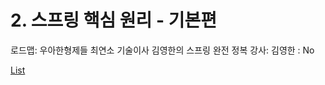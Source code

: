 # 2. 스프링 핵심 원리 - 기본편

로드맵: 우아한형제들 최연소 기술이사 김영한의 스프링 완전 정복
강사: 김영한
: No

[List](List%200a061cbc996c4bbf977bec95dc1bdb13.csv)